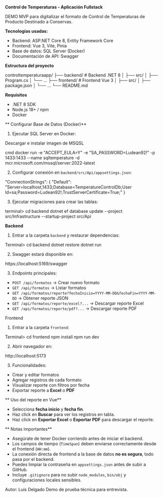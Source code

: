 **Control de Temperaturas - Aplicación Fullstack**

DEMO MVP para digitalizar el formato de Control de Temperaturas de Producto Destinado a Conservas.

**Tecnologías usadas:**
- Backend: ASP.NET Core 8, Entity Framework Core
- Frontend: Vue 3, Vite, Pinia
- Base de datos: SQL Server (Docker)
- Documentación de API: Swagger

**Estructura del proyecto**

controltemperaturaapp/
├── backend/        # Backend .NET 8
│   ├── src/
│   ├── Program.cs
│   └── ...
├── frontend/       # Frontend Vue 3
│   ├── src/
│   ├── package.json
│   └── ...
└── README.md

**Requisitos**

- .NET 8 SDK
- Node.js 18+ / npm
- Docker

** Configurar Base de Datos (Docker)**

1. Ejecutar SQL Server en Docker:

Descargar e instalar imagen de MSQSL 

cmd
docker run -e "ACCEPT_EULA=Y" -e "SA_PASSWORD=Ludean92!" -p 1433:1433 --name sqltemperature -d mcr.microsoft.com/mssql/server:2022-latest

2. Configurar conexión en `backend/src/Api/appsettings.json`:

"ConnectionStrings": {
  "Default": "Server=localhost,1433;Database=TemperatureControlDb;User Id=sa;Password=Ludean92!;TrustServerCertificate=True;"
}

3. Ejecutar migraciones para crear las tablas:

terminal>
cd backend
dotnet ef database update --project src/Infrastructure --startup-project src/Api

**Backend**

1. Entrar a la carpeta `backend` y restaurar dependencias:

Terminal>
cd backend
dotnet restore
dotnet run

2. Swagger estará disponible en:

https://localhost:5169/swagger

3. Endpoints principales:

- `POST /api/formatos` → Crear nuevo formato
- `GET /api/formatos` → Listar formatos
- `GET /api/formatos/reporte?fechaInicio=YYYY-MM-DD&fechaFin=YYYY-MM-DD` → Obtener reporte JSON
- `GET /api/formatos/reporte/excel?...` → Descargar reporte Excel
- `GET /api/formatos/reporte/pdf?...` → Descargar reporte PDF

Frontend

1. Entrar a la carpeta `frontend`:

Terminal>
cd frontend
npm install
npm run dev

2. Abrir navegador en:

http://localhost:5173

3. Funcionalidades:

- Crear y editar formatos
- Agregar registros de cada formato
- Visualizar reporte con filtros por fecha
- Exportar reporte a **Excel** o **PDF**

** Uso del reporte en Vue**

- Selecciona **fecha inicio** y **fecha fin**.
- Haz click en **Buscar** para ver los registros en tabla.
- Haz click en **Exportar Excel** o **Exportar PDF** para descargar el reporte.

** Notas importantes**

- Asegúrate de tener Docker corriendo antes de iniciar el backend.
- Los campos de tiempo (`TimeSpan`) deben enviarse correctamente desde el frontend (`HH:mm`).
- La conexión directa de frontend a la base de datos **no es segura**, todo pasa por el backend.
- Puedes limpiar la contraseña en `appsettings.json` antes de subir a GitHub.
- Incluye `.gitignore` para no subir `node_modules`, `bin/obj` y configuraciones locales sensibles.

Autor:
Luis Delgado
Demo de prueba técnica para entrevista.
